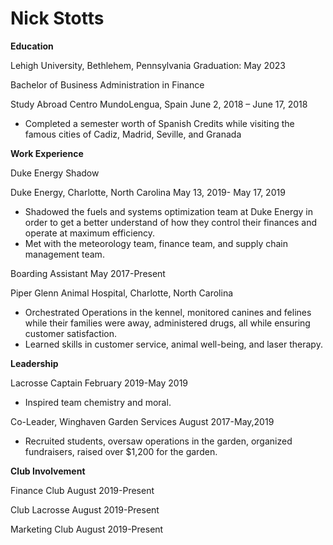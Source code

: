 # Nick Stotts

**Education**

Lehigh University, Bethlehem, Pennsylvania                                           Graduation: May 2023

Bachelor of Business Administration in Finance

Study Abroad Centro MundoLengua, Spain                                June 2, 2018 – June 17, 2018

- Completed a semester worth of Spanish Credits while visiting the famous cities of Cadiz, Madrid, Seville, and Granada

**Work Experience**

Duke Energy Shadow

Duke Energy, Charlotte, North Carolina                                 May 13, 2019- May 17, 2019

- Shadowed the fuels and systems optimization team at Duke Energy in order to get a better understand of how they control their finances and operate at maximum efficiency.
- Met with the meteorology team, finance team, and supply chain management team.

Boarding Assistant                                                                       May 2017-Present

Piper Glenn Animal Hospital, Charlotte, North Carolina

- Orchestrated Operations in the kennel, monitored canines and felines while their families were away, administered drugs, all while ensuring customer satisfaction.
- Learned skills in customer service, animal well-being, and laser therapy.

**Leadership**

Lacrosse Captain                                                               February 2019-May 2019

- Inspired team chemistry and moral.

Co-Leader, Winghaven Garden Services                                          August 2017-May,2019

- Recruited students, oversaw operations in the garden, organized fundraisers, raised over $1,200 for the garden.

**Club Involvement**

Finance Club                                                                                        August 2019-Present

Club Lacrosse                                                                              August 2019-Present

Marketing Club                                                                      August 2019-Present
